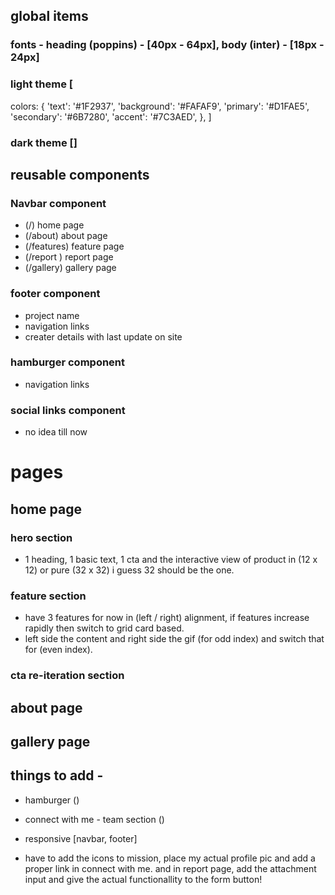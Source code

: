 ## global items

### fonts - heading (poppins) - [40px - 64px], body (inter) - [18px - 24px]

### light theme [

colors: {
'text': '#1F2937',
'background': '#FAFAF9',
'primary': '#D1FAE5',
'secondary': '#6B7280',
'accent': '#7C3AED',
},
]

### dark theme []

## reusable components

### Navbar component

-   (/) home page
-   (/about) about page
-   (/features) feature page
-   (/report ) report page
-   (/gallery) gallery page

### footer component

-   project name
-   navigation links
-   creater details with last update on site

### hamburger component

-   navigation links

### social links component

-   no idea till now

# pages

## home page

### hero section

-   1 heading, 1 basic text, 1 cta and the interactive view of product in (12 x 12) or pure (32 x 32) i guess 32 should be the one.

### feature section

-   have 3 features for now in (left / right) alignment, if features increase rapidly then switch to grid card based.
-   left side the content and right side the gif (for odd index) and switch that for (even index).

### cta re-iteration section

## about page

## gallery page

## things to add -

-   hamburger ()
-   connect with me - team section ()
-   responsive [navbar, footer]

-   have to add the icons to mission, place my actual profile pic and add a proper link in connect with me.
    and in report page, add the attachment input and give the actual functionallity to the form button!
